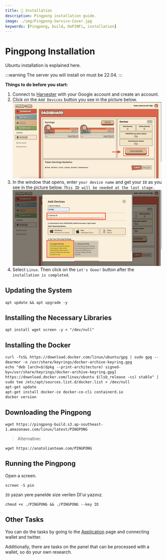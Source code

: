 ```yaml
---
title: 💾 Installation
description: Pingpong installation guide.
image: ./img/Pingpong-Service-Cover.jpg
keywords: [Pingpong, build, DePINFi, installation]
---
```


# Pingpong Installation 

Ubuntu installation is explained here.

:::warning
The server you will install on must be 22.04.
:::

**Things to do before you start:**
1. Connect to [Harvester](https://harvester.pingpong.build/) with your Google account and create an account.
2. Click on the `Add Devices` button you see in the picture below.
![Pingpong-1](./../../../i18n/tr/docusaurus-plugin-content-docs/current/Testnet/pingpong/img/pingpong-1.png)
3. In the window that opens, enter `your device name` and get your `ID` as you see in the picture below. `This ID will be needed at the last stage.`
![Pingpong-2](./../../../i18n/tr/docusaurus-plugin-content-docs/current/Testnet/pingpong/img/pingpong-2.png)
4. Select `Linux`. Then click on the `Let's Gooo!` button after the `installation is completed`.



## Updating the System
```shell
apt update && apt upgrade -y
```

## Installing the Necessary Libraries
```shell
apt install wget screen -y < "/dev/null"
```

## Installing the Docker
```shell
curl -fsSL https://download.docker.com/linux/ubuntu/gpg | sudo gpg --dearmor -o /usr/share/keyrings/docker-archive-keyring.gpg
echo "deb [arch=$(dpkg --print-architecture) signed-by=/usr/share/keyrings/docker-archive-keyring.gpg] https://download.docker.com/linux/ubuntu $(lsb_release -cs) stable" | sudo tee /etc/apt/sources.list.d/docker.list > /dev/null
apt-get update
apt-get install docker-ce docker-ce-cli containerd.io
docker version
```

## Downloading the Pingpong
```shell
wget https://pingpong-build.s3.ap-southeast-1.amazonaws.com/linux/latest/PINGPONG
```
> Alternative:
```shell
wget https://anatolianteam.com/PINGPONG
```

## Running the Pingpong
Open a screen.

```shell
screen -S pin
```

`ID` yazan yere panelde size verilen DI'ui yazınız.
```shell
chmod +x ./PINGPONG && ./PINGPONG --key ID
```

## Other Tasks

You can do the tasks by going to the [Application](https://app.pingpong.build/points?invite_code=FvjWneYQ) page and connecting wallet and twitter.

Additionally, there are tasks on the panel that can be processed with a wallet, so do your own research.